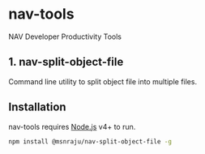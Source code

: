# nav-tools
NAV Developer Productivity Tools

## 1. nav-split-object-file
Command line utility to split object file into multiple files.



## Installation

nav-tools requires [Node.js](https://nodejs.org/) v4+ to run.

```sh
npm install @msnraju/nav-split-object-file -g

```
